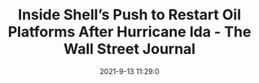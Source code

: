 ---
"title": "Inside Shell’s Push to Restart Oil Platforms After Hurricane Ida - The Wall Street Journal"
"date": "2021-9-13 11:29:0"
"feed_name": "GOOGLENEWS"
"feed_website": "https://news.google.com/search?q=drilling%2Bincident&hl=en-US&gl=US&ceid=US:en"
"feed_rss": "https://news.google.com/rss/search?q=drilling%2Bincident&hl=en-US&gl=US&ceid=US:en"
"link": "https://www.wsj.com/articles/shell-pushes-to-restart-oil-platforms-after-hurricane-ida-11631532598"
"file": "_posts/d3aad9f0145a5efbebd37bfeff15a80ff2cd2c94.md"
"accident": "0"
"drilling": "0"
---